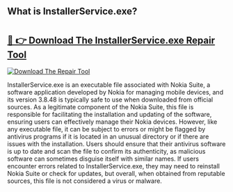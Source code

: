 ## What is InstallerService.exe? 

# <h2><a href="https://exedetect.com/download.php?InstallerService.exe">🔗 👉 Download The InstallerService.exe Repair Tool</a></h2>

[![Download The Repair Tool](https://exedetect.com/download-button.jpg)](https://exedetect.com/download.php?InstallerService.exe)

InstallerService.exe is an executable file associated with Nokia Suite, a software application developed by Nokia for managing mobile devices, and its version 3.8.48 is typically safe to use when downloaded from official sources. As a legitimate component of the Nokia Suite, this file is responsible for facilitating the installation and updating of the software, ensuring users can effectively manage their Nokia devices. However, like any executable file, it can be subject to errors or might be flagged by antivirus programs if it is located in an unusual directory or if there are issues with the installation. Users should ensure that their antivirus software is up to date and scan the file to confirm its authenticity, as malicious software can sometimes disguise itself with similar names. If users encounter errors related to InstallerService.exe, they may need to reinstall Nokia Suite or check for updates, but overall, when obtained from reputable sources, this file is not considered a virus or malware.